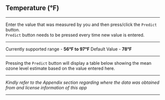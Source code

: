 ## **Temperature (°F)**
***
Enter the value that was measured by you and then press/click the `Predict` button.  
`Predict` button needs to be pressed every time new value is entered.
***
Currently supported range - **56°F to 97°F**
Default Value - **78°F**
***
Pressing the `Predict` button will display a table below showing the mean ozone level estimate based on the value entered here.
***
*Kindly refer to the Appendix section regarding where the data was obtained from and license information of this app*
***